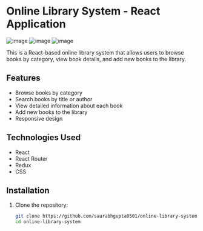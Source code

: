 # Online Library System - React Application
![image](https://github.com/user-attachments/assets/0ac2a09a-3594-4f7f-8503-b6c8c9b0d304)
![image](https://github.com/user-attachments/assets/eb3925f5-5bb4-4a9b-bf7b-16a475d18113)
![image](https://github.com/user-attachments/assets/a0f045ed-fd52-403c-adf6-3023947f1361)



This is a React-based online library system that allows users to browse books by category, view book details, and add new books to the library.

## Features

- Browse books by category
- Search books by title or author
- View detailed information about each book
- Add new books to the library
- Responsive design

## Technologies Used

- React
- React Router
- Redux
- CSS

## Installation

1. Clone the repository:
   ```bash
   git clone https://github.com/saurabhgupta0501/online-library-system
   cd online-library-system
